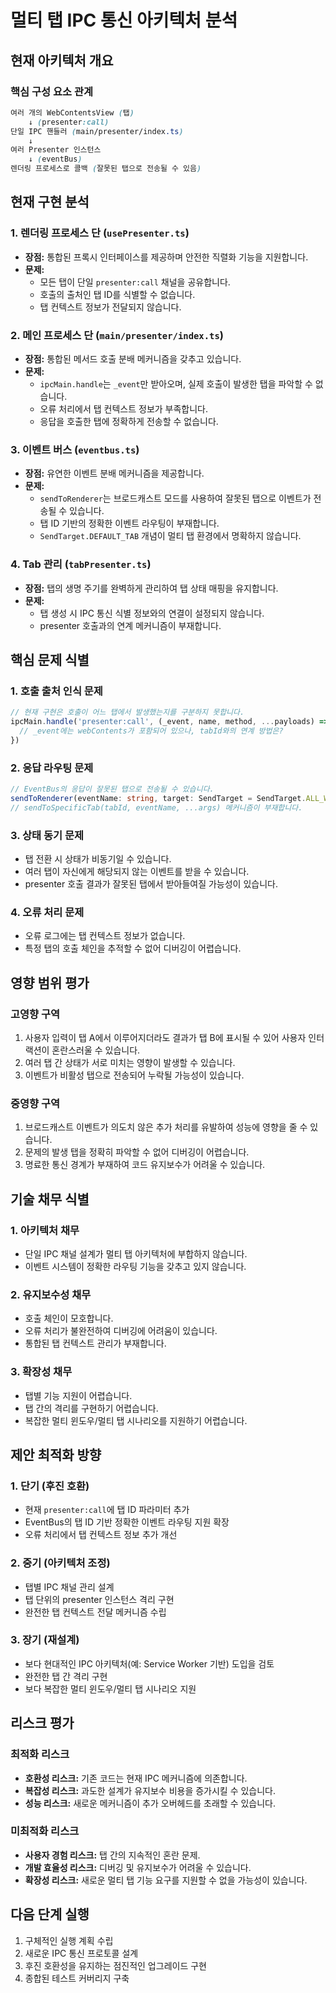 
# 멀티 탭 IPC 통신 아키텍처 분석

## 현재 아키텍처 개요

### 핵심 구성 요소 관계

```scss
여러 개의 WebContentsView (탭)
    ↓ (presenter:call)
단일 IPC 핸들러 (main/presenter/index.ts)
    ↓
여러 Presenter 인스턴스
    ↓ (eventBus)
렌더링 프로세스로 콜백 (잘못된 탭으로 전송될 수 있음)
```

## 현재 구현 분석

### 1. 렌더링 프로세스 단 (`usePresenter.ts`)

* **장점:** 통합된 프록시 인터페이스를 제공하며 안전한 직렬화 기능을 지원합니다.
* **문제:**
  * 모든 탭이 단일 `presenter:call` 채널을 공유합니다.
  * 호출의 출처인 탭 ID를 식별할 수 없습니다.
  * 탭 컨텍스트 정보가 전달되지 않습니다.

### 2. 메인 프로세스 단 (`main/presenter/index.ts`)

* **장점:** 통합된 메서드 호출 분배 메커니즘을 갖추고 있습니다.
* **문제:**
  * `ipcMain.handle`는 `_event`만 받아오며, 실제 호출이 발생한 탭을 파악할 수 없습니다.
  * 오류 처리에서 탭 컨텍스트 정보가 부족합니다.
  * 응답을 호출한 탭에 정확하게 전송할 수 없습니다.

### 3. 이벤트 버스 (`eventbus.ts`)

* **장점:** 유연한 이벤트 분배 메커니즘을 제공합니다.
* **문제:**
  * `sendToRenderer`는 브로드캐스트 모드를 사용하여 잘못된 탭으로 이벤트가 전송될 수 있습니다.
  * 탭 ID 기반의 정확한 이벤트 라우팅이 부재합니다.
  * `SendTarget.DEFAULT_TAB` 개념이 멀티 탭 환경에서 명확하지 않습니다.

### 4. Tab 관리 (`tabPresenter.ts`)

* **장점:** 탭의 생명 주기를 완벽하게 관리하여 탭 상태 매핑을 유지합니다.
* **문제:**
  * 탭 생성 시 IPC 통신 식별 정보와의 연결이 설정되지 않습니다.
  * presenter 호출과의 연계 메커니즘이 부재합니다.

## 핵심 문제 식별

### 1. 호출 출처 인식 문제

```typescript
// 현재 구현은 호출이 어느 탭에서 발생했는지를 구분하지 못합니다.
ipcMain.handle('presenter:call', (_event, name, method, ...payloads) => {
  // _event에는 webContents가 포함되어 있으나, tabId와의 연계 방법은?
})
```

### 2. 응답 라우팅 문제

```typescript
// EventBus의 응답이 잘못된 탭으로 전송될 수 있습니다.
sendToRenderer(eventName: string, target: SendTarget = SendTarget.ALL_WINDOWS, ...args)
// sendToSpecificTab(tabId, eventName, ...args) 메커니즘이 부재합니다.
```

### 3. 상태 동기 문제

* 탭 전환 시 상태가 비동기일 수 있습니다.
* 여러 탭이 자신에게 해당되지 않는 이벤트를 받을 수 있습니다.
* presenter 호출 결과가 잘못된 탭에서 받아들여질 가능성이 있습니다.

### 4. 오류 처리 문제

* 오류 로그에는 탭 컨텍스트 정보가 없습니다.
* 특정 탭의 호출 체인을 추적할 수 없어 디버깅이 어렵습니다.

## 영향 범위 평가

### 고영향 구역

1. 사용자 입력이 탭 A에서 이루어지더라도 결과가 탭 B에 표시될 수 있어 사용자 인터랙션이 혼란스러울 수 있습니다.
2. 여러 탭 간 상태가 서로 미치는 영향이 발생할 수 있습니다.
3. 이벤트가 비활성 탭으로 전송되어 누락될 가능성이 있습니다.

### 중영향 구역

1. 브로드캐스트 이벤트가 의도치 않은 추가 처리를 유발하여 성능에 영향을 줄 수 있습니다.
2. 문제의 발생 탭을 정확히 파악할 수 없어 디버깅이 어렵습니다.
3. 명료한 통신 경계가 부재하여 코드 유지보수가 어려울 수 있습니다.

## 기술 채무 식별

### 1. 아키텍처 채무

* 단일 IPC 채널 설계가 멀티 탭 아키텍처에 부합하지 않습니다.
* 이벤트 시스템이 정확한 라우팅 기능을 갖추고 있지 않습니다.

### 2. 유지보수성 채무

* 호출 체인이 모호합니다.
* 오류 처리가 불완전하여 디버깅에 어려움이 있습니다.
* 통합된 탭 컨텍스트 관리가 부재합니다.

### 3. 확장성 채무

* 탭별 기능 지원이 어렵습니다.
* 탭 간의 격리를 구현하기 어렵습니다.
* 복잡한 멀티 윈도우/멀티 탭 시나리오를 지원하기 어렵습니다.

## 제안 최적화 방향

### 1. 단기 (후진 호환)

* 현재 `presenter:call`에 탭 ID 파라미터 추가
* EventBus의 탭 ID 기반 정확한 이벤트 라우팅 지원 확장
* 오류 처리에서 탭 컨텍스트 정보 추가 개선

### 2. 중기 (아키텍처 조정)

* 탭별 IPC 채널 관리 설계
* 탭 단위의 presenter 인스턴스 격리 구현
* 완전한 탭 컨텍스트 전달 메커니즘 수립

### 3. 장기 (재설계)

* 보다 현대적인 IPC 아키텍처(예: Service Worker 기반) 도입을 검토
* 완전한 탭 간 격리 구현
* 보다 복잡한 멀티 윈도우/멀티 탭 시나리오 지원

## 리스크 평가

### 최적화 리스크

* **호환성 리스크:** 기존 코드는 현재 IPC 메커니즘에 의존합니다.
* **복잡성 리스크:** 과도한 설계가 유지보수 비용을 증가시킬 수 있습니다.
* **성능 리스크:** 새로운 메커니즘이 추가 오버헤드를 초래할 수 있습니다.

### 미최적화 리스크

* **사용자 경험 리스크:** 탭 간의 지속적인 혼란 문제.
* **개발 효율성 리스크:** 디버깅 및 유지보수가 어려울 수 있습니다.
* **확장성 리스크:** 새로운 멀티 탭 기능 요구를 지원할 수 없을 가능성이 있습니다.

## 다음 단계 실행

1. 구체적인 실행 계획 수립
2. 새로운 IPC 통신 프로토콜 설계
3. 후진 호환성을 유지하는 점진적인 업그레이드 구현
4. 종합된 테스트 커버리지 구축
